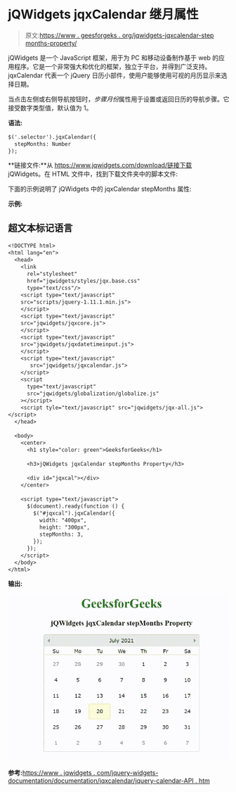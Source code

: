 # jQWidgets jqxCalendar 继月属性

> 原文:[https://www . geesforgeks . org/jqwidgets-jqxcalendar-step months-property/](https://www.geeksforgeeks.org/jqwidgets-jqxcalendar-stepmonths-property/)

jQWidgets 是一个 JavaScript 框架，用于为 PC 和移动设备制作基于 web 的应用程序。它是一个非常强大和优化的框架，独立于平台，并得到广泛支持。jqxCalendar 代表一个 jQuery 日历小部件，使用户能够使用可视的月历显示来选择日期。

当点击左侧或右侧导航按钮时，*步骤月份*属性用于设置或返回日历的导航步骤。它接受数字类型值，默认值为 1。

**语法:**

```
$('.selector').jqxCalendar({
  stepMonths: Number
});
```

**链接文件:**从 https://www.jqwidgets.com/download/链接下载 jQWidgets。在 HTML 文件中，找到下载文件夹中的脚本文件:

> <link rel="”stylesheet”" href="”jqwidgets/styles/jqx.base.css”" type="”text/css”">

下面的示例说明了 jQWidgets 中的 jqxCalendar stepMonths 属性:

**示例:**

## 超文本标记语言

```
<!DOCTYPE html>
<html lang="en">
  <head>
    <link
      rel="stylesheet"
      href="jqwidgets/styles/jqx.base.css"
      type="text/css"/>
    <script type="text/javascript" 
    src="scripts/jquery-1.11.1.min.js">
    </script>
    <script type="text/javascript" 
    src="jqwidgets/jqxcore.js">
    </script>
    <script type="text/javascript" 
    src="jqwidgets/jqxdatetimeinput.js">
    </script>
    <script type="text/javascript" 
       src="jqwidgets/jqxcalendar.js">
    </script>
    <script
      type="text/javascript"
      src="jqwidgets/globalization/globalize.js"
    ></script>
    <script tyle="text/javascript" src="jqwidgets/jqx-all.js"></script>
  </head>

  <body>
    <center>
      <h1 style="color: green">GeeksforGeeks</h1>

      <h3>jQWidgets jqxCalendar stepMonths Property</h3>

      <div id="jqxcal"></div>
    </center>

    <script type="text/javascript">
      $(document).ready(function () {
        $("#jqxcal").jqxCalendar({
          width: "400px",
          height: "300px",
          stepMonths: 3,
        });
      });
    </script>
  </body>
</html>
```

**输出:**

![](img/3d90e3105d9429e1dbc604fbcf588df7.png)

**参考:**[https://www . jqwidgets . com/jquery-widgets-documentation/documentation/jqxcalendar/jquery-calendar-API . htm](https://www.jqwidgets.com/jquery-widgets-documentation/documentation/jqxcalendar/jquery-calendar-api.htm)